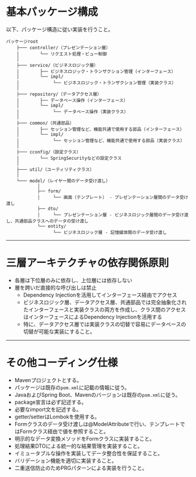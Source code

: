 # 基本パッケージ構成
以下、パッケージ構造に従い実装を行うこと。
```
パッケージroot
    ├─── controller/（プレゼンテーション層）
    │        └── リクエスト処理・ビュー制御
    │
    ├─── service/（ビジネスロジック層）
    │        ├── ビジネスロジック・トランザクション管理（インターフェース）
    │        └── impl/
    │             └── ビジネスロジック・トランザクション管理（実装クラス）
    │
    ├─── repository/（データアクセス層）
    │        ├── データベース操作（インターフェース）
    │        └── impl/
    │             └── データベース操作（実装クラス）
    │
    ├─── common/（共通部品）
    │        ├── セッション管理など、機能共通で使用する部品（インターフェース）
    │        └── impl/
    │             └── セッション管理など、機能共通で使用する部品（実装クラス）
    │
    ├─── cconfig/（設定クラス）
    │        └── SpringSecurityなどの設定クラス
    │
    ├─── util/（ユーティリティクラス）
    │
    └─── model/（レイヤー間のデータ受け渡し）
            │ 
            ├── form/
            │     └── 画面（テンプレート） - プレゼンテーション層間のデータ受け渡し
            ├── dto/
            │     └── プレゼンテーション層 - ビジネスロジック層間のデータ受け渡し、共通部品クラスへのデータの受け渡し
            └── entity/
                  └── ビジネスロジック層 - 記憶媒体間のデータ受け渡し
```

---

# 三層アーキテクチャの依存関係原則

- 各層は下位層のみに依存し、上位層には依存しない
- 層を跨いだ直接的な呼び出しは禁止
  - Dependency Injectionを活用してインターフェース経由でアクセス
  - ビジネスロジック層、データアクセス層、共通部品では完全抽象化されたインターフェースと実装クラスの両方を作成し、クラス間のアクセスはインターフェースによるDependency Injectionを活用する
  - 特に、データアクセス層では実装クラスの切替で容易にデータベースの切替が可能な実装にすること。

---

# その他コーディング仕様
- Mavenプロジェクトとする。
- パッケージは既存の`pom.xml`に記載の情報に従う。
- JavaおよびSpring Boot、Mavenのバージョンは既存の`pom.xml`に従う。
- package宣言は必ず記述する。
- 必要なimport文を記述する。
- getter/setterはLombokを使用する。
- Formクラスのデータ受け渡しは@ModelAttributeで行い、テンプレートではFormクラス経由で値を参照すること。
- 明示的なデータ変換メソッドをFormクラスに実装すること。
- 処理結果DTOによる統一的な結果管理を実装すること。
- イミュータブルな操作を実装してデータ整合性を保証すること。
- バリデーション機能を適切に実装すること。
- 二重送信防止のためPRGパターンによる実装を行うこと。

